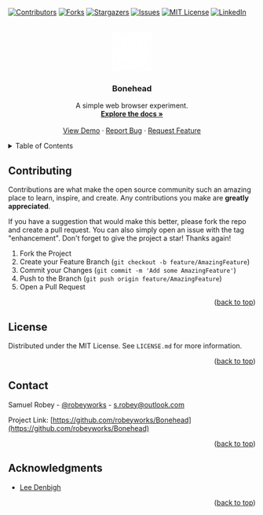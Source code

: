 <div id="top"></div>
<!--
*** Thanks for checking out the Best-README-Template. If you have a suggestion
*** that would make this better, please fork the repo and create a pull request
*** or simply open an issue with the tag "enhancement".
*** Don't forget to give the project a star!
*** Thanks again! Now go create something AMAZING! :D
-->



<!-- PROJECT SHIELDS -->
<!--
*** I'm using markdown "reference style" links for readability.
*** Reference links are enclosed in brackets [ ] instead of parentheses ( ).
*** See the bottom of this document for the declaration of the reference variables
*** for contributors-url, forks-url, etc. This is an optional, concise syntax you may use.
*** https://www.markdownguide.org/basic-syntax/#reference-style-links
-->
[![Contributors][contributors-shield]][contributors-url]
[![Forks][forks-shield]][forks-url]
[![Stargazers][stars-shield]][stars-url]
[![Issues][issues-shield]][issues-url]
[![MIT License][license-shield]][license-url]
[![LinkedIn][linkedin-shield]][linkedin-url]



<!-- PROJECT LOGO -->
<br />
<div align="center">
  <a href="https://github.com/robeyworks/Bonehead">
    <img src="images/icon.png" alt="Logo" width="80" height="80"> <!-- Skull by Gilad Sotil from NounProject.com-->
  </a>

<h3 align="center">Bonehead</h3>

  <p align="center">
    A simple web browser experiment.
    <br />
    <a href="https://github.com/robeyworks/Bonehead"><strong>Explore the docs »</strong></a>
    <br />
    <br />
    <a href="https://github.com/robeyworks/Bonehead">View Demo</a>
    ·
    <a href="https://github.com/robeyworks/Bonehead/issues">Report Bug</a>
    ·
    <a href="https://github.com/robeyworks/Bonehead/issues">Request Feature</a>
  </p>
</div>



<!-- TABLE OF CONTENTS -->
<details>
  <summary>Table of Contents</summary>
  <ol>
    <li>
      <a href="#about-the-project">About The Project</a>
      <ul>
        <li><a href="#built-with">Built With</a></li>
      </ul>
    </li>
    <li>
      <a href="#getting-started">Getting Started</a>
      <ul>
        <li><a href="#prerequisites">Prerequisites</a></li>
        <li><a href="#installation">Installation</a></li>
      </ul>
    </li>
    <li><a href="#usage">Usage</a></li>
    <li><a href="#roadmap">Roadmap</a></li>
    <li><a href="#contributing">Contributing</a></li>
    <li><a href="#license">License</a></li>
    <li><a href="#contact">Contact</a></li>
    <li><a href="#acknowledgments">Acknowledgments</a></li>
  </ol>
</details>



<!-- ABOUT THE PROJECT -->
<!--## About The Project

[![Product Name Screen Shot][product-screenshot]](https://example.com)

<p align="right">(<a href="#top">back to top</a>)</p>
-->



<!--### Built With

* [Next.js](https://nextjs.org/)
* [React.js](https://reactjs.org/)
* [Vue.js](https://vuejs.org/)
* [Angular](https://angular.io/)
* [Svelte](https://svelte.dev/)
* [Laravel](https://laravel.com)
* [Bootstrap](https://getbootstrap.com)
* [JQuery](https://jquery.com)

<p align="right">(<a href="#top">back to top</a>)</p>
-->



<!-- GETTING STARTED -->
<!--## Getting Started

This is an example of how you may give instructions on setting up your project locally.
To get a local copy up and running follow these simple example steps.

### Prerequisites

This is an example of how to list things you need to use the software and how to install them.
* npm
  ```sh
  npm install npm@latest -g
  ```

### Installation

1. Get a free API Key at [https://example.com](https://example.com)
2. Clone the repo
   ```sh
   git clone https://github.com/robeyworks/Bonehead.git
   ```
3. Install NPM packages
   ```sh
   npm install
   ```
4. Enter your API in `config.js`
   ```js
   const API_KEY = 'ENTER YOUR API';
   ```

<p align="right">(<a href="#top">back to top</a>)</p>
-->


<!-- USAGE EXAMPLES -->
<!--## Usage

Use this space to show useful examples of how a project can be used. Additional screenshots, code examples and demos work well in this space. You may also link to more resources.

_For more examples, please refer to the [Documentation](https://example.com)_

<p align="right">(<a href="#top">back to top</a>)</p>
-->


<!-- ROADMAP -->
<!--## Roadmap

- [ ] Feature 1
- [ ] Feature 2
- [ ] Feature 3
    - [ ] Nested Feature

See the [open issues](https://github.com/robeyworks/Bonehead/issues) for a full list of proposed features (and known issues).

<p align="right">(<a href="#top">back to top</a>)</p>
-->


<!-- CONTRIBUTING -->
## Contributing

Contributions are what make the open source community such an amazing place to learn, inspire, and create. Any contributions you make are **greatly appreciated**.

If you have a suggestion that would make this better, please fork the repo and create a pull request. You can also simply open an issue with the tag "enhancement".
Don't forget to give the project a star! Thanks again!

1. Fork the Project
2. Create your Feature Branch (`git checkout -b feature/AmazingFeature`)
3. Commit your Changes (`git commit -m 'Add some AmazingFeature'`)
4. Push to the Branch (`git push origin feature/AmazingFeature`)
5. Open a Pull Request

<p align="right">(<a href="#top">back to top</a>)</p>



<!-- LICENSE -->
## License

Distributed under the MIT License. See `LICENSE.md` for more information.

<p align="right">(<a href="#top">back to top</a>)</p>



<!-- CONTACT -->
## Contact

Samuel Robey - [@robeyworks](https://twitter.com/robeyworks) - s.robey@outlook.com

Project Link: [https://github.com/robeyworks/Bonehead](https://github.com/robeyworks/Bonehead)

<p align="right">(<a href="#top">back to top</a>)</p>



<!-- ACKNOWLEDGMENTS -->
## Acknowledgments

* [Lee Denbigh](https://www.buymeacoffee.com/leedenbigh)
<!--* []()
* []()-->

<p align="right">(<a href="#top">back to top</a>)</p>



<!-- MARKDOWN LINKS & IMAGES -->
<!-- https://www.markdownguide.org/basic-syntax/#reference-style-links -->
[contributors-shield]: https://img.shields.io/github/contributors/robeyworks/Bonehead.svg?style=for-the-badge
[contributors-url]: https://github.com/robeyworks/Bonehead/graphs/contributors
[forks-shield]: https://img.shields.io/github/forks/robeyworks/Bonehead.svg?style=for-the-badge
[forks-url]: https://github.com/robeyworks/Bonehead/network/members
[stars-shield]: https://img.shields.io/github/stars/robeyworks/Bonehead.svg?style=for-the-badge
[stars-url]: https://github.com/robeyworks/Bonehead/stargazers
[issues-shield]: https://img.shields.io/github/issues/robeyworks/Bonehead.svg?style=for-the-badge
[issues-url]: https://github.com/robeyworks/Bonehead/issues
[license-shield]: https://img.shields.io/github/license/robeyworks/Bonehead.svg?label=license&style=for-the-badge
[license-url]: https://github.com/robeyworks/Bonehead/blob/master/LICENSE.md
[linkedin-shield]: https://img.shields.io/badge/-LinkedIn-black.svg?style=for-the-badge&logo=linkedin&colorB=555
[linkedin-url]: https://linkedin.com/in/robeyworks
[product-screenshot]: images/screenshot.png
